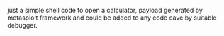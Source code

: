 just a simple shell code to open a calculator, payload generated by metasploit framework and could be added to any code cave by suitable debugger. 
